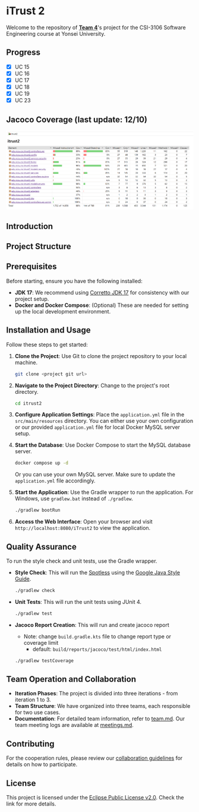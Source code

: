 # iTrust 2

Welcome to the repository of [**Team 4**](docs/team.md)'s project for the CSI-3106 Software Engineering course at Yonsei University.

## Progress
- [x] UC 15
- [x] UC 16
- [x] UC 17
- [x] UC 18
- [x] UC 19
- [x] UC 23

## Jacoco Coverage (last update: 12/10)
![./docs/jacoco_coverage.png](./docs/jacoco_coverage.png)
## Introduction

## Project Structure

## Prerequisites

Before starting, ensure you have the following installed:

- **JDK 17**: We recommend using [Corretto JDK 17](https://docs.aws.amazon.com/corretto/latest/corretto-17-ug/downloads-list.html) for consistency with our project setup.
- **Docker and Docker Compose**: (Optional) These are needed for setting up the local development environment.

## Installation and Usage

Follow these steps to get started:

1. **Clone the Project**:
   Use Git to clone the project repository to your local machine.

   ```bash
   git clone <project git url>
   ```

2. **Navigate to the Project Directory**:
   Change to the project's root directory.

   ```bash
   cd itrust2
   ```

3. **Configure Application Settings**:
   Place the `application.yml` file in the `src/main/resources` directory. You can either use your own configuration or our provided `application.yml` file for local Docker MySQL server setup.

4. **Start the Database**:
   Use Docker Compose to start the MySQL database server.

   ```bash
   docker compose up -d
   ```

   Or you can use your own MySQL server. Make sure to update the `application.yml` file accordingly.

5. **Start the Application**:
   Use the Gradle wrapper to run the application. For Windows, use `gradlew.bat` instead of `./gradlew`.

   ```bash
   ./gradlew bootRun
   ```

6. **Access the Web Interface**:
   Open your browser and visit `http://localhost:8080/iTrust2` to view the application.

## Quality Assurance

To run the style check and unit tests, use the Gradle wrapper.

- **Style Check**: This will run the [Spotless](https://github.com/diffplug/spotless) using the [Google Java Style Guide](https://google.github.io/styleguide/javaguide.html).

  ```bash
  ./gradlew check
  ```

- **Unit Tests**: This will run the unit tests using JUnit 4.

  ```bash
  ./gradlew test
  ```
- **Jacoco Report Creation**: This will run and create jacoco report
   - Note: change `build.gradle.kts` file to change report type or coverage limit
      - default: `build/reports/jacoco/test/html/index.html`
  ```bash
  ./gradlew testCoverage
  ```
## Team Operation and Collaboration

- **Iteration Phases**: The project is divided into three iterations - from iteration 1 to 3.
- **Team Structure**: We have organized into three teams, each responsible for two use cases.
- **Documentation**: For detailed team information, refer to [team.md](docs/team.md). Our team meeting logs are available at [meetings.md](docs/meetings.md).

## Contributing

For the cooperation rules, please review our [collaboration guidelines](CONTRIBUTING.md) for details on how to participate.

## License

This project is licensed under the [Eclipse Public License v2.0](LICENSE.md). Check the link for more details.
